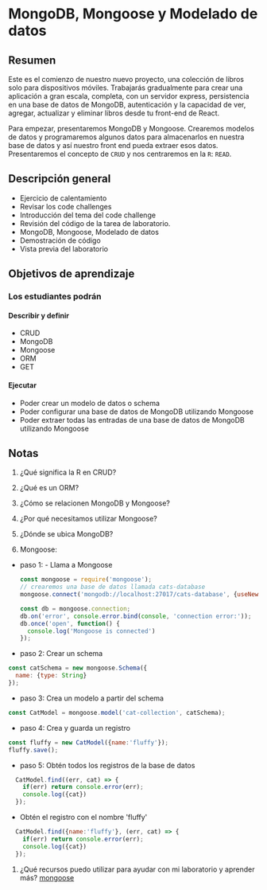# MongoDB, Mongoose y Modelado de datos

## Resumen

Este es el comienzo de nuestro nuevo proyecto, una colección de libros solo para dispositivos móviles. Trabajarás gradualmente para crear una aplicación a gran escala, completa, con un servidor express, persistencia en una base de datos de MongoDB, autenticación y la capacidad de ver, agregar, actualizar y eliminar libros desde tu front-end de React.

Para empezar, presentaremos MongoDB y Mongoose. Crearemos modelos de datos y programaremos algunos datos para almacenarlos en nuestra base de datos y así nuestro front end pueda extraer esos datos. Presentaremos el concepto de `CRUD` y nos centraremos en la `R`: `READ`.

## Descripción general

- Ejercicio de calentamiento
- Revisar los code challenges
- Introducción del tema del code challenge
- Revisión del código de la tarea de laboratorio.
- MongoDB, Mongoose, Modelado de datos
- Demostración de código
- Vista previa del laboratorio

## Objetivos de aprendizaje

### Los estudiantes podrán

#### Describir y definir

- CRUD
- MongoDB
- Mongoose
- ORM
- GET

#### Ejecutar

- Poder crear un modelo de datos o schema
- Poder configurar una base de datos de MongoDB utilizando Mongoose
- Poder extraer todas las entradas de una base de datos de MongoDB utilizando Mongoose

## Notas

1. ¿Qué significa la R en CRUD?

1. ¿Qué es un ORM?

1. ¿Cómo se relacionen MongoDB y Mongoose?

1. ¿Por qué necesitamos utilizar Mongoose?

1. ¿Dónde se ubica MongoDB?

1. Mongoose:

- paso 1: - Llama a Mongoose

  ```javaScript
  const mongoose = require('mongoose');
  // crearemos una base de datos llamada cats-database
  mongoose.connect('mongodb://localhost:27017/cats-database', {useNewUrlParser: true, useUnifiedTopology: true});

  const db = mongoose.connection;
  db.on('error', console.error.bind(console, 'connection error:'));
  db.once('open', function() {
    console.log('Mongoose is connected')
  });
  ```

- paso 2: Crear un schema

```javaScript
const catSchema = new mongoose.Schema({
  name: {type: String}
});

```

- paso 3: Crea un modelo a partir del schema

```javaScript
const CatModel = mongoose.model('cat-collection', catSchema);
```

- paso 4: Crea y guarda un registro

```javaScript
const fluffy = new CatModel({name:'fluffy'});
fluffy.save();
```

- paso 5: Obtén todos los registros de la base de datos

```javaScript
  CatModel.find((err, cat) => {
    if(err) return console.error(err);
    console.log({cat})
  });
```

- Obtén el registro con el nombre 'fluffy'

```javaScript
  CatModel.find({name:'fluffy'}, (err, cat) => {
    if(err) return console.error(err);
    console.log({cat})
  });
```

1. ¿Qué recursos puedo utilizar para ayudar con mi laboratorio y aprender más?
[mongoose](https://mongoosejs.com/docs/)